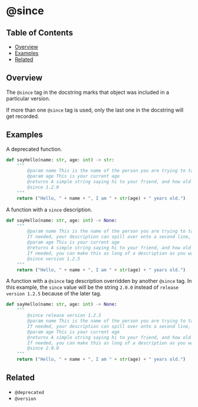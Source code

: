 # @since

## Table of Contents

- [Overview](#overview)
- [Examples](#examples)
- [Related](#related)

## Overview

The `@since` tag in the docstring marks that object was included in a particular version.

If more than one `@since` tag is used, only the last one in the docstring will get recorded.

## Examples

A deprecated function.

```python
def sayHello(name: str, age: int) -> str:
    """
        @param name This is the name of the person you are trying to talk to
        @param age This is your current age
        @returns A simple string saying hi to your friend, and how old you are.
        @since 1.2.0
    """
    return ("Hello, " + name + ", I am " + str(age) + " years old.")
```

A function with a `since` description.

```python
def sayHello(name: str, age: int) -> None:
    """
        @param name This is the name of the person you are trying to talk to.
        If needed, your description can spill over onto a second line, or more if needed.
        @param age This is your current age
        @returns A simple string saying hi to your friend, and how old you are.
        If needed, you can make this as long of a description as you want.
        @since version 1.2.5
    """
    return ("Hello, " + name + ", I am " + str(age) + " years old.")
```

A function with a `@since` tag description overridden by another `@since` tag. In this example, the `since` value will be the string `2.0.0` instead of `release version 1.2.5` because of the later tag.

```python
def sayHello(name: str, age: int) -> None:
    """
        @since release version 1.2.5
        @param name This is the name of the person you are trying to talk to.
        If needed, your description can spill over onto a second line, or more if needed.
        @param age This is your current age
        @returns A simple string saying hi to your friend, and how old you are.
        If needed, you can make this as long of a description as you want.
        @since 2.0.0
    """
    return ("Hello, " + name + ", I am " + str(age) + " years old.")
```

## Related

- `@deprecated`
- `@version`
